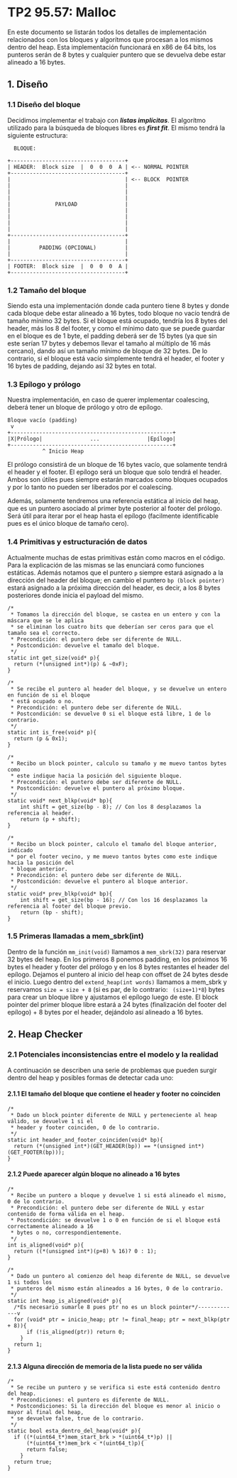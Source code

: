 # TP2 95.57: Malloc

En este documento se listarán todos los detalles de implementación relacionados con los bloques y algorítmos que procesan a los mismos dentro del heap. Esta implementación funcionará en x86 de 64 bits, los punteros serán de 8 bytes y cualquier puntero que se devuelva debe estar alineado a 16 bytes.

## 1. Diseño

### 1.1 Diseño del bloque
	
Decidimos implementar el trabajo con ***listas implícitas***. El algorítmo utilizado para la búsqueda de bloques libres es ***first fit***. El mismo tendrá la siguiente estructura:

```
  BLOQUE:

+------------------------------------+
| HEADER:  Block size  |  0  0  0  A | <-- NORMAL POINTER
+------------------------------------+
|                                    | <-- BLOCK  POINTER
|                                    |
|                                    |
|                                    |
|              PAYLOAD               |
|                                    |
|                                    |
|                                    |
|                                    |
+------------------------------------+
|                                    |
|         PADDING (OPCIONAL)         |
|                                    |
+------------------------------------+
| FOOTER:  Block size  |  0  0  0  A |
+------------------------------------+

```

### 1.2 Tamaño del bloque 

Siendo esta una implementación donde cada puntero tiene 8 bytes y donde cada bloque debe estar alineado a 16 bytes, todo bloque no vacío tendrá de tamaño mínimo 32 bytes. Si el bloque está ocupado, tendría los 8 bytes del header, más los 8 del footer, y como el mínimo dato que se puede guardar en el bloque es de 1 byte, el padding deberá ser de 15 bytes (ya que sin este serían 17 bytes y debemos llevar el tamaño al múltiplo de 16 más cercano), dando así un tamaño mínimo de bloque de 32 bytes. De lo contrario, si el bloque está vacío simplemente tendrá el header, el footer y 16 bytes de padding, dejando así 32 bytes en total.

### 1.3 Epílogo y prólogo 

Nuestra implementación, en caso de querer implementar coalescing, deberá tener un bloque de prólogo y otro de epílogo.

```
Bloque vacío (padding)                               
 v                                                   
+---------------------------------------------------+
|X|Prólogo|               ...               |Epílogo|
+---------------------------------------------------+
           ^ Inicio Heap
```

El prólogo consistirá de un bloque de 16 bytes vacío, que solamente tendrá el header y el footer. El epílogo será un bloque que solo tendrá el header. Ambos son útiles pues siempre estarán marcados como bloques ocupados y por lo tanto no pueden ser liberados por el coalescing.

Además, solamente tendremos una referencia estática al inicio del heap, que es un puntero asociado al primer byte posterior al footer del prólogo. Será útil para iterar por el heap hasta el epílogo (facilmente identificable pues es el único bloque de tamaño cero).

### 1.4 Primitivas y estructuración de datos  

Actualmente muchas de estas primitivas están como macros en el código. Para la explicación de las mismas se las enunciará como funciones estáticas. Además notamos que el puntero ``` p ``` siempre estará asignado a la dirección del header del bloque; en cambio el puntero ```bp (block pointer)``` estará asignado a la próxima dirección del header, es decir, a los 8 bytes posteriores donde inicia el payload del mismo.

```
/*
 * Tomamos la dirección del bloque, se castea en un entero y con la máscara que se le aplica
 * se eliminan los cuatro bits que deberían ser ceros para que el tamaño sea el correcto.
 * Precondición: el puntero debe ser diferente de NULL.
 * Postcondición: devuelve el tamaño del bloque. 
 */
static int get_size(void* p){
  return (*(unsigned int*)(p) & ~0xF);
}

/*
 * Se recibe el puntero al header del bloque, y se devuelve un entero en función de si el bloque
 * está ocupado o no.
 * Precondición: el puntero debe ser diferente de NULL.
 * Postcondición: se devuelve 0 si el bloque está libre, 1 de lo contrario.
 */
static int is_free(void* p){
  return (p & 0x1);
}
```

```
/*
 * Recibo un block pointer, calculo su tamaño y me muevo tantos bytes como
 * este indique hacia la posición del siguiente bloque.
 * Precondición: el puntero debe ser diferente de NULL.
 * Postcondición: devuelve el puntero al próximo bloque.
 */
static void* next_blkp(void* bp){
	int shift = get_size(bp - 8); // Con los 8 desplazamos la referencia al header.
	return (p + shift);
}

/*
 * Recibo un block pointer, calculo el tamaño del bloque anterior, indicado
 * por el footer vecino, y me muevo tantos bytes como este indique hacia la posición del 
 * bloque anterior.
 * Precondición: el puntero debe ser diferente de NULL.
 * Postcondición: devuelve el puntero al bloque anterior.
 */
static void* prev_blkp(void* bp){
	int shift = get_size(bp - 16); // Con los 16 desplazamos la referencia al footer del bloque previo.
	return (bp - shift);
}
```

### 1.5 Primeras llamadas a mem_sbrk(int)

Dentro de la función ```mm_init(void)``` llamamos a ```mem_sbrk(32)``` para reservar 32 bytes del heap. En los primeros 8 ponemos padding, en los próximos 16 bytes el header y footer del prólogo y en los 8 bytes restantes el header del epílogo. Dejamos el puntero al inicio del heap con offset de 24 bytes desde el inicio. Luego dentro del ```extend_heap(int words)``` llamamos a mem_sbrk y reservamos ```size = size + 8``` (si es par, de lo contrario: ``` (size+1)*8```) bytes para crear un bloque libre y ajustamos el epílogo luego de este. El block pointer del primer bloque libre estará a 24 bytes (finalización del footer del epílogo) + 8 bytes por el header, dejándolo así alineado a 16 bytes.

## 2. Heap Checker

### 2.1 Potenciales inconsistencias entre el modelo y la realidad

A continuación se describen una serie de problemas que pueden surgir dentro del heap y posibles
formas de detectar cada uno:

#### 2.1.1 El tamaño del bloque que contiene el header y footer no coinciden

```
/*
 * Dado un block pointer diferente de NULL y perteneciente al heap válido, se devuelve 1 si el 
 * header y footer coinciden, 0 de lo contrario.
 */
static int header_and_footer_coinciden(void* bp){
  return (*(unsigned int*)(GET_HEADER(bp)) == *(unsigned int*)(GET_FOOTER(bp)));
}
```


#### 2.1.2 Puede aparecer algún bloque no alineado a 16 bytes

```
/*
 * Recibe un puntero a bloque y devuelve 1 si está alineado el mismo, 0 de lo contrario.
 * Precondición: el puntero debe ser diferente de NULL y estar contenido de forma válida en el heap.
 * Postcondición: se devuelve 1 o 0 en función de si el bloque está correctamente alineado a 16
 * bytes o no, correspondientemente.
 */
int is_aligned(void* p){
  return ((*(unsigned int*)(p+8) % 16)? 0 : 1);
}

/*
 * Dado un puntero al comienzo del heap diferente de NULL, se devuelve 1 si todos los 
 * punteros del mismo están alineados a 16 bytes, 0 de lo contrario.
 */							
static int heap_is_aligned(void* p){
  /*Es necesario sumarle 8 pues ptr no es un block pointer*/-------------v
  for (void* ptr = inicio_heap; ptr != final_heap; ptr = next_blkp(ptr + 8)){
      if (!is_aligned(ptr)) return 0;
    }
  return 1;
}
```
#### 2.1.3 Alguna dirección de memoria de la lista puede no ser válida

```
/*
 * Se recibe un puntero y se verifica si este está contenido dentro del heap.
 * Precondiciones: el puntero es diferente de NULL.
 * Postcondiciones: Si la dirección del bloque es menor al inicio o mayor al final del heap, 
 * se devuelve false, true de lo contrario.
 */
static bool esta_dentro_del_heap(void* p){
  if ((*(uint64_t*)mem_start_brk > *(uint64_t*)p) ||
      (*(uint64_t*)mem_brk < *(uint64_t)p){
      return false;    
    }
  return true;
}

```
